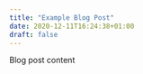 ```yaml
---
title: "Example Blog Post"
date: 2020-12-11T16:24:38+01:00
draft: false
---
```



Blog post content
